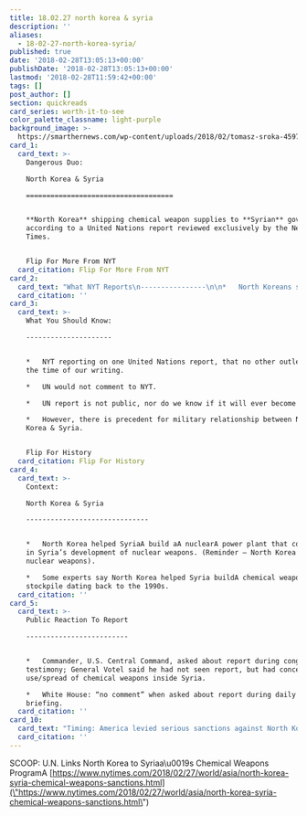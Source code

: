 ```yaml
---
title: 18.02.27 north korea & syria
description: ''
aliases:
  - 18-02-27-north-korea-syria/
published: true
date: '2018-02-28T13:05:13+00:00'
publishDate: '2018-02-28T13:05:13+00:00'
lastmod: '2018-02-28T11:59:42+00:00'
tags: []
post_author: []
section: quickreads
card_series: worth-it-to-see
color_palette_classname: light-purple
background_image: >-
  https://smarthernews.com/wp-content/uploads/2018/02/tomasz-sroka-459752-unsplash-360x360.jpg
card_1:
  card_text: >-
    Dangerous Duo:  

    North Korea & Syria

    ====================================


    **North Korea** shipping chemical weapon supplies to **Syrian** government,
    according to a United Nations report reviewed exclusively by the New York
    Times.


    Flip For More From NYT
  card_citation: Flip For More From NYT
card_2:
  card_text: "What NYT Reports\n----------------\n\n*   North Koreans spotted at chemical weapons facilities inside Syria.\n*   Supplies include valves, acid resistant tile, & thermometers.\n*   Syria’s a\x1Cpaymenta\x1D for chemical weapons supplies could help fund North Koreaa\x19s nuclear program.\n*   Dozens of black market shipments: 2012-2017"
  card_citation: ''
card_3:
  card_text: >-
    What You Should Know:

    ---------------------


    *   NYT reporting on one United Nations report, that no other outlet has at
    the time of our writing.

    *   UN would not comment to NYT.

    *   UN report is not public, nor do we know if it will ever become public.

    *   However, there is precedent for military relationship between North
    Korea & Syria.


    Flip For History
  card_citation: Flip For History
card_4:
  card_text: >-
    Context:  

    North Korea & Syria

    ------------------------------


    *   North Korea helped SyriaA build aA nuclearA power plant that could aid
    in Syria’s development of nuclear weapons. (Reminder – North Korea has
    nuclear weapons).

    *   Some experts say North Korea helped Syria buildA chemical weapon
    stockpile dating back to the 1990s.
  card_citation: ''
card_5:
  card_text: >-
    Public Reaction To Report

    -------------------------


    *   Commander, U.S. Central Command, asked about report during congressional
    testimony; General Votel said he had not seen report, but had concerns about
    use/spread of chemical weapons inside Syria.

    *   White House: “no comment” when asked about report during daily press
    briefing.
  card_citation: ''
card_10:
  card_text: "Timing: America levied serious sanctions against North Korea shipping companies last Friday. Also reminder: President Assad agreed to a\x1Cdestroya\x1D his chemical weapons back in 2014. Use of chemical weapons illegal & sanctioned by UN.\n\n[view sources](https://smarthernews.com/18-02-27-north-korea-syria/)"
  card_citation: ''
---
```

SCOOP: U.N. Links North Korea to Syriaa\\u0019s Chemical Weapons ProgramA [https://www.nytimes.com/2018/02/27/world/asia/north-korea-syria-chemical-weapons-sanctions.html](\"https://www.nytimes.com/2018/02/27/world/asia/north-korea-syria-chemical-weapons-sanctions.html\")